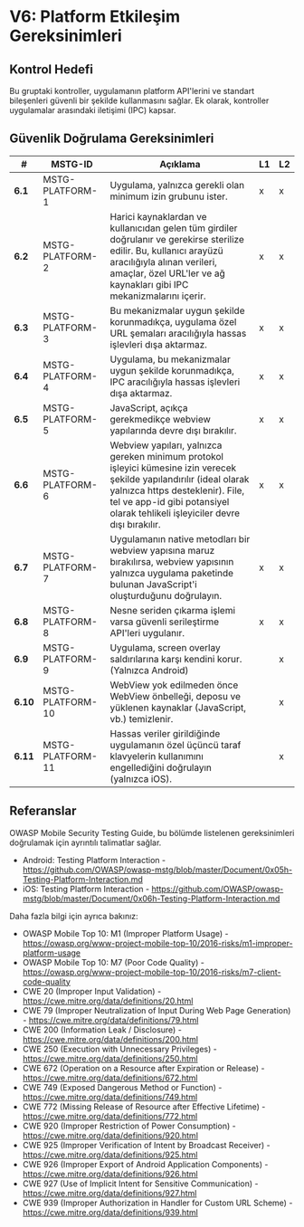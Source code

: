 # V6: Platform Etkileşim Gereksinimleri

## Kontrol Hedefi

Bu gruptaki kontroller, uygulamanın platform API'lerini ve standart bileşenleri güvenli bir şekilde kullanmasını sağlar. Ek olarak, kontroller uygulamalar arasındaki iletişimi (IPC) kapsar.

## Güvenlik Doğrulama Gereksinimleri

| # | MSTG-ID | Açıklama | L1 | L2 |
| -- | ---------- | ---------------------- | - | - |
| **6.1** | MSTG-PLATFORM-1 | Uygulama, yalnızca gerekli olan minimum izin grubunu ister. | x | x |
| **6.2** | MSTG-PLATFORM-2 | Harici kaynaklardan ve kullanıcıdan gelen tüm girdiler doğrulanır ve gerekirse sterilize edilir. Bu, kullanıcı arayüzü aracılığıyla alınan verileri, amaçlar, özel URL'ler ve ağ kaynakları gibi IPC mekanizmalarını içerir. | x | x |
| **6.3** | MSTG-PLATFORM-3 | Bu mekanizmalar uygun şekilde korunmadıkça, uygulama özel URL şemaları aracılığıyla hassas işlevleri dışa aktarmaz. | x | x |
| **6.4** | MSTG-PLATFORM-4 | Uygulama, bu mekanizmalar uygun şekilde korunmadıkça, IPC aracılığıyla hassas işlevleri dışa aktarmaz. | x | x |
| **6.5** | MSTG-PLATFORM-5 | JavaScript, açıkça gerekmedikçe webview yapılarında devre dışı bırakılır. | x | x |
| **6.6** | MSTG-PLATFORM-6 | Webview yapıları, yalnızca gereken minimum protokol işleyici kümesine izin verecek şekilde yapılandırılır (ideal olarak yalnızca https desteklenir). File, tel ve app-id gibi potansiyel olarak tehlikeli işleyiciler devre dışı bırakılır. | x | x |
| **6.7** | MSTG-PLATFORM-7 | Uygulamanın native metodları bir webview yapısına maruz bırakılırsa, webview yapısının yalnızca uygulama paketinde bulunan JavaScript'i oluşturduğunu doğrulayın. | x | x |
| **6.8** | MSTG-PLATFORM-8 | Nesne seriden çıkarma işlemi varsa güvenli serileştirme API'leri uygulanır. | x | x |
| **6.9** | MSTG-PLATFORM-9 | Uygulama, screen overlay saldırılarına karşı kendini korur. (Yalnızca Android) |  | x |
| **6.10** | MSTG-PLATFORM-10 | WebView yok edilmeden önce WebView önbelleği, deposu ve yüklenen kaynaklar (JavaScript, vb.) temizlenir. |  | x |
| **6.11** | MSTG-PLATFORM-11 | Hassas veriler girildiğinde uygulamanın özel üçüncü taraf klavyelerin kullanımını engellediğini doğrulayın (yalnızca iOS). | | x |

## Referanslar

OWASP Mobile Security Testing Guide, bu bölümde listelenen gereksinimleri doğrulamak için ayrıntılı talimatlar sağlar.

- Android: Testing Platform Interaction - <https://github.com/OWASP/owasp-mstg/blob/master/Document/0x05h-Testing-Platform-Interaction.md>
- iOS: Testing Platform Interaction - <https://github.com/OWASP/owasp-mstg/blob/master/Document/0x06h-Testing-Platform-Interaction.md>

Daha fazla bilgi için ayrıca bakınız:

- OWASP Mobile Top 10: M1 (Improper Platform Usage) - <https://owasp.org/www-project-mobile-top-10/2016-risks/m1-improper-platform-usage>
- OWASP Mobile Top 10: M7 (Poor Code Quality) - <https://owasp.org/www-project-mobile-top-10/2016-risks/m7-client-code-quality>
- CWE 20 (Improper Input Validation) - <https://cwe.mitre.org/data/definitions/20.html>
- CWE 79 (Improper Neutralization of Input During Web Page Generation) - <https://cwe.mitre.org/data/definitions/79.html>
- CWE 200 (Information Leak / Disclosure) - <https://cwe.mitre.org/data/definitions/200.html>
- CWE 250 (Execution with Unnecessary Privileges) - <https://cwe.mitre.org/data/definitions/250.html>
- CWE 672 (Operation on a Resource after Expiration or Release) - <https://cwe.mitre.org/data/definitions/672.html>
- CWE 749 (Exposed Dangerous Method or Function) - <https://cwe.mitre.org/data/definitions/749.html>
- CWE 772 (Missing Release of Resource after Effective Lifetime) - <https://cwe.mitre.org/data/definitions/772.html>
- CWE 920 (Improper Restriction of Power Consumption) - <https://cwe.mitre.org/data/definitions/920.html>
- CWE 925 (Improper Verification of Intent by Broadcast Receiver) - <https://cwe.mitre.org/data/definitions/925.html>
- CWE 926 (Improper Export of Android Application Components) - <https://cwe.mitre.org/data/definitions/926.html>
- CWE 927 (Use of Implicit Intent for Sensitive Communication) - <https://cwe.mitre.org/data/definitions/927.html>
- CWE 939 (Improper Authorization in Handler for Custom URL Scheme) - <https://cwe.mitre.org/data/definitions/939.html>

